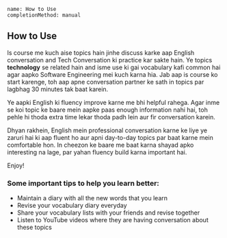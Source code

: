 ```ngMeta
name: How to Use
completionMethod: manual
```

## How to Use

Is course me kuch aise topics hain jinhe discuss karke aap English conversation and Tech Conversation ki practice kar sakte hain. Ye topics **technology** se related hain and isme use ki gai vocabulary kafi common hai agar aapko Software Engineering mei kuch karna hia. Jab aap is course ko start karenge, toh aap apne conversation partner ke sath in topics par lagbhag 30 minutes tak baat karein. 

Ye aapki English ki fluency improve karne me bhi helpful rahega. Agar inme se koi topic ke baare mein aapke paas enough information nahi hai, toh pehle hi thoda extra time lekar thoda padh lein aur fir conversation karein.

Dhyan rakhein, English mein professional conversation karne ke liye ye zaruri hai ki aap fluent ho aur apni day-to-day topics par baat karne mein comfortable hon. In cheezon ke baare me baat karna shayad apko interesting na lage, par yahan fluency build karna important hai.

Enjoy!

### Some important tips to help you learn better:
* Maintain a diary with all the new words that you learn
* Revise your vocabulary diary everyday
* Share your vocabulary lists with your friends and revise together
* Listen to YouTube videos where they are having conversation about these topics
